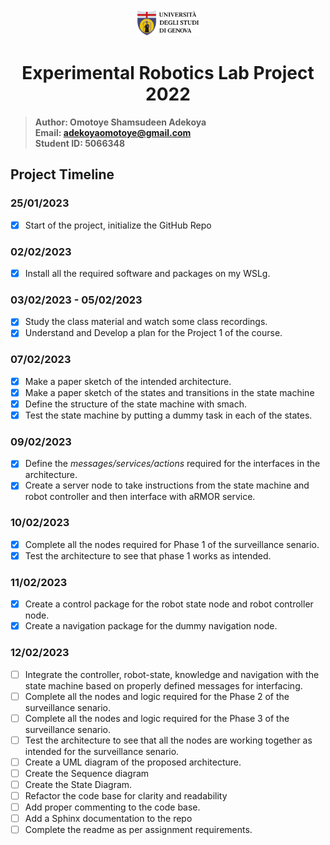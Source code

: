 <div align="center"><a href="https://unige.it/en/">
<img src="img/genoa_logo.png" width="20%" height="20%" title="University of Genoa" alt="University of Genoa" >
</a></div>

<h1 align="center"> Experimental Robotics Lab Project 2022 </h1> 

>**Author: Omotoye Shamsudeen Adekoya**  
 **Email: adekoyaomotoye@gmail.com** </br>
 **Student ID: 5066348**

## Project Timeline 

### 25/01/2023
 - [x] Start of the project, initialize the GitHub Repo
### 02/02/2023
 - [x] Install all the required software and packages on my WSLg. 
### 03/02/2023 - 05/02/2023
 - [x] Study the class material and watch some class recordings. 
 - [x] Understand and Develop a plan for the Project 1 of the course. 
### 07/02/2023
 - [x] Make a paper sketch of the intended architecture. 
 - [x] Make a paper sketch of the states and transitions in the state machine
 - [x] Define the structure of the state machine with smach. 
 - [x] Test the state machine by putting a dummy task in each of the states. 
### 09/02/2023
 - [x] Define the *messages/services/actions* required for the interfaces in the architecture. 
 - [x] Create a server node to take instructions from the state machine and robot controller and then interface with aRMOR service.
### 10/02/2023
 - [x] Complete all the nodes required for Phase 1 of the surveillance senario. 
 - [x] Test the architecture to see that phase 1 works as intended.  
### 11/02/2023
 - [x] Create a control package for the robot state node and robot controller node. 
 - [x] Create a navigation package for the dummy navigation node. 
### 12/02/2023
 - [ ] Integrate the controller, robot-state, knowledge and navigation with the state machine based on properly defined messages for interfacing. 
 - [ ] Complete all the nodes and logic required for the Phase 2 of the surveillance senario.
 - [ ] Complete all the nodes and logic required for the Phase 3 of the surveillance senario. 
 - [ ] Test the architecture to see that all the nodes are working together as intended for the surveillance senario.
 - [ ] Create a UML diagram of the proposed architecture. 
 - [ ] Create the Sequence diagram
 - [ ] Create the State Diagram. 
 - [ ] Refactor the code base for clarity and readability
 - [ ] Add proper commenting to the code base. 
 - [ ] Add a Sphinx documentation to the repo 
 - [ ] Complete the readme as per assignment requirements. 
